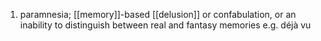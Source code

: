 1. paramnesia; [[memory]]-based [[delusion]] or confabulation, or an inability to distinguish between real and fantasy memories e.g. déjà vu
